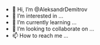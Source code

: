 - 👋 Hi, I’m @AleksandrDemitrov
- 👀 I’m interested in ...
- 🌱 I’m currently learning ...
- 💞️ I’m looking to collaborate on ...
- 📫 How to reach me ...

<!---
AleksandrDemitrov/AleksandrDemitrov is a ✨ special ✨ repository because its `README.md` (this file) appears on your GitHub profile.
You can click the Preview link to take a look at your changes.
--->
